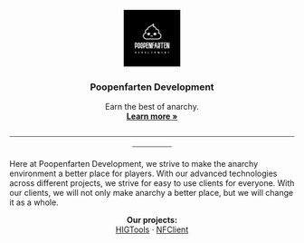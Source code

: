  <br />
<div align="center">
  <a href="https://github.com/PoopenfartenDevelopment/.github">
    <img src="resources/logo.png" alt="Logo" width="100" height="100">
  </a>

  <h3 align="center">Poopenfarten Development</h3>

  <p align="center">
    Earn the best of anarchy.
    <br />
    <a href="https://www.youtube.com/shorts/AWOyEIuVzzQ"><strong>Learn more »</strong></a>
    <br />
    <br />
     ⎯⎯⎯⎯⎯⎯⎯⎯⎯⎯⎯⎯⎯⎯⎯⎯⎯⎯⎯⎯⎯⎯⎯⎯⎯⎯⎯⎯⎯⎯⎯⎯⎯⎯⎯⎯⎯⎯⎯⎯⎯⎯⎯⎯⎯⎯⎯⎯⎯⎯⎯⎯⎯⎯⎯⎯⎯⎯⎯⎯⎯⎯⎯⎯⎯⎯⎯⎯⎯⎯⎯⎯⎯⎯⎯⎯⎯⎯⎯⎯⎯⎯
    <br />
</div>

Here at Poopenfarten Development, we strive to make the anarchy environment a better place for players. With our advanced technologies across different projects,
we strive for easy to use clients for everyone. With our clients, we will not only make anarchy a better place, but we will change it as a whole.

</div>
  <p align="center">
    <strong>Our projects:</strong>
    <br />
    <a href="https://github.com/poopenfarten-development/HIGTools">HIGTools</a>
    ·
    <a href="https://github.com/poopenfarten-development/NetherFreedom-Client">NFClient</a>
  </p>
</div>
